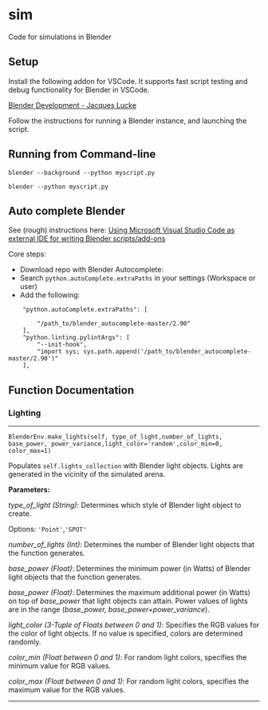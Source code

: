 # sim
Code for simulations in Blender

## Setup

Install the following addon for VSCode. It supports fast script testing and debug functionality for Blender in VSCode.

[Blender Development - Jacques Lucke](https://marketplace.visualstudio.com/items?itemName=JacquesLucke.blender-development)

Follow the instructions for running a Blender instance, and launching the script. 

## Running from Command-line

```blender --background --python myscript.py```

```blender --python myscript.py```

## Auto complete Blender

See (rough) instructions here: [Using Microsoft Visual Studio Code as external IDE for writing Blender scripts/add-ons](https://b3d.interplanety.org/en/using-microsoft-visual-studio-code-as-external-ide-for-writing-blender-scripts-add-ons/)

Core steps: 
- Download repo with Blender Autocomplete:
- Search `python.autoComplete.extraPaths` in your settings (Workspace or user)
- Add the following:
```
    "python.autoComplete.extraPaths": [
    
        "/path_to/blender_autocomplete-master/2.90"    
    ],
    "python.linting.pylintArgs": [
        "--init-hook",
        "import sys; sys.path.append('/path_to/blender_autocomplete-master/2.90')"
    ],
```

## Function Documentation

### Lighting

---

```BlenderEnv.make_lights(self, type_of_light,number_of_lights, base_power, power_variance,light_color='random',color_min=0, color_max=1)```

Populates ```self.lights_collection``` with Blender light objects. Lights are generated in the vicinity of the simulated arena.

<b>Parameters:</b>

<i>type_of_light (String)</i>: Determines which style of Blender light object to create.

Options: ```'Point'```,```'SPOT'```

<i>number_of_lights (Int)</i>: Determines the number of Blender light objects that the function generates.

<i>base_power (Float)</i>: Determines the minimum power (in Watts) of Blender light objects that the function generates.

<i>base_power (Float)</i>: Determines the maximum additional power (in Watts) on top of <i>base_power</i> that light objects can attain. Power values of lights are in the range (<i>base_power, base_power+power_variance</i>).

<i>light_color (3-Tuple of Floats between 0 and 1)</i>: Specifies the RGB values for the color of light objects. If no value is specified, colors are determined randomly.

<i>color_min (Float between 0 and 1)</i>: For random light colors, specifies the minimum value for RGB values.

<i>color_max (Float between 0 and 1)</i>: For random light colors, specifies the maximum value for the RGB values.

---


